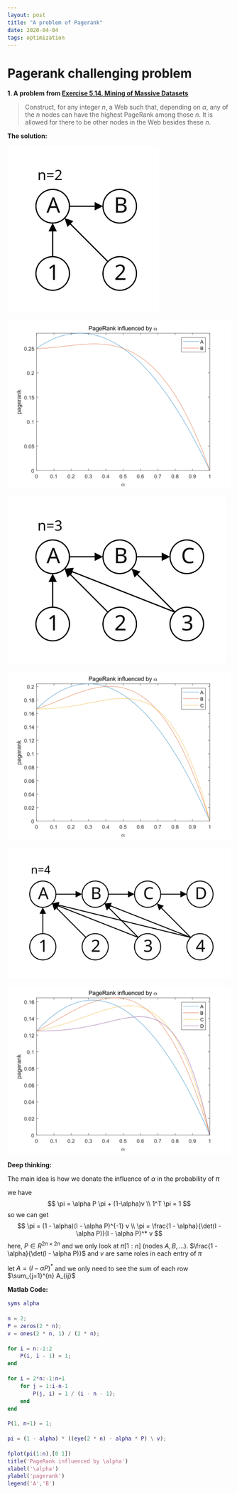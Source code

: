 ```yaml
---
layout: post
title: "A problem of Pagerank"
date: 2020-04-04
tags: optimization
---
```


# Pagerank challenging problem

**1. A problem from [Exercise 5.14, Mining of Massive Datasets](http://infolab.stanford.edu/~ullman/mmds/ch5.pdf)**

> Construct, for any integer $n$, a Web such that, depending on $\alpha$, any of the $n$ nodes can have the highest PageRank among those $n$. It is allowed for there to be other nodes in the Web besides these $n$.

**The solution:**

![11](https://raw.githubusercontent.com/yzy1996/Image-Hosting/master/20200515120947.svg)

![1](https://raw.githubusercontent.com/yzy1996/Image-Hosting/master/20200515120952.svg)

![22](https://raw.githubusercontent.com/yzy1996/Image-Hosting/master/20200515120958.svg)

![2](https://raw.githubusercontent.com/yzy1996/Image-Hosting/master/20200515120957.svg)

![33](https://raw.githubusercontent.com/yzy1996/Image-Hosting/master/20200515121002.svg)

![3](https://raw.githubusercontent.com/yzy1996/Image-Hosting/master/20200515121005.svg)

**Deep thinking:** 

The main idea is how we donate the influence of $\alpha$ in the probability of $\pi$ 

we have
$$
\pi = \alpha P \pi + (1-\alpha)v \\
1^T \pi = 1
$$
so we can get
$$
\pi = (1 - \alpha)(I - \alpha P)^{-1} v \\
\pi = \frac{1 - \alpha}{\det(I - \alpha P)}(I - \alpha P)^* v
$$
here, $P \in R^{2n \times 2n}$ and we only look at $\pi[1:n]$ (nodes $A, B, \dots$). $\frac{1 - \alpha}{\det(I - \alpha P)}$  and $v$ are same roles in each entry of $\pi$ 

let $A = (I - \alpha P)^*$ and we only need to see the sum of each row $\sum_{j=1}^{n} A_{ij}$



**Matlab Code:**

```matlab
syms alpha

n = 2;
P = zeros(2 * n);
v = ones(2 * n, 1) / (2 * n);

for i = n:-1:2
    P(i, i - 1) = 1;
end

for i = 2*n:-1:n+1
    for j = 1:i-n-1
        P(j, i) = 1 / (i - n - 1);
    end
end

P(1, n+1) = 1;

pi = (1 - alpha) * ((eye(2 * n) - alpha * P) \ v);

fplot(pi(1:n),[0 1])
title('PageRank influenced by \alpha')
xlabel('\alpha')
ylabel('pagerank')
legend('A','B')
```

